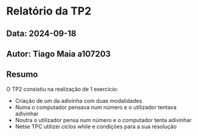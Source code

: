 # Relatório da TP2
## Data: 2024-09-18
## Autor: Tiago Maia a107203
## Resumo
O TP2 consistiu na realização de 1 exercício:
* Criação de um da adivinha com duas modalidades
* Numa o computador pensava num número e o utilizador tentava adivinhar
* Noutra o utilizador pensa num número e o computador tenta adivinhar
* Netse TPC utilizei ciclos while e condições para a sua resolução
